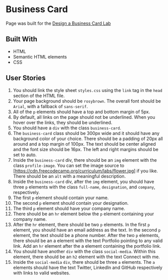 # Business Card

Page was built for the [Design a Business Card Lab](https://www.freecodecamp.org/learn/full-stack-developer/lab-business-card/design-a-business-card)

## Built With

- HTML
- Semantic HTML elements
- CSS

## User Stories

1. You should link the style sheet `styles.css` using the `link` tag in the `head` section of the HTML file.
2. Your page background should be `rosybrown`. The overall font should be `Arial`, with a fallback of `sans-serif`.
3. All of the `p` elements should have a top and bottom margin of 5px.
4. By default, all links on the page should not be underlined. When you hover over the links, they should be underlined.
5. You should have a `div` with the class `business-card`.
6. The `business-card` class should be 300px wide and it should have any background color of your choice. There should be a padding of 20px all around and a top margin of 100px. The text should be center aligned and the font size should be 16px. The left and right margins should be set to auto.
7. Inside the `business-card` div, there should be an `img` element with the class `profile-image`. You can set the image source to [https://cdn.freecodecamp.org/curriculum/labs/flower.jpg] if you like. There should be an `alt` with a meaningful description.
8. Inside the `business-card` div, after the `img` element, you should have three `p` elements with the class `full-name`, `designation`, and `company`, respectively.
9. The first `p` element should contain your name.
10. The second `p` element should contain your designation.
11. The third `p` element should have your company name.
12. There should be an `hr` element below the `p` element containing your company name.
13. After the `hr` element, there should be two `p` elements. In the first `p` element, you should have an email address as the text. In the second `p` element, the text should be a phone number. After the two `p` elements, there should be an a element with the text Portfolio pointing to any valid link. Add an `hr` element after the a element containing the portfolio link.
14. You should have another `div` with the class `social-media`. Within this element, there should be an `h2` element with the text Connect with me.
15. Inside the `social-media` `div`, there should be three `a` elements. The `a` elements should have the text Twitter, LinkedIn and GitHub respectively with links to valid websites.
